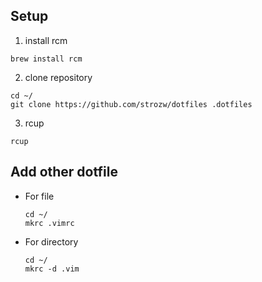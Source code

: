 

## Setup

1. install rcm  

  ```
  brew install rcm
  ```

2. clone repository  

  ```
  cd ~/
  git clone https://github.com/strozw/dotfiles .dotfiles
  ```

3. rcup  

  ```
  rcup
  ```

## Add other dotfile

* For file  

  ```
  cd ~/
  mkrc .vimrc
  ```

* For directory  

  ```
  cd ~/
  mkrc -d .vim
  ```
